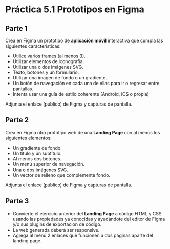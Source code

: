 # Práctica 5.1 Prototipos en Figma

## Parte 1

Crea en Figma un prototipo de **aplicación móvil** interactiva que cumpla las siguientes características:
-   Utilice varios frames (al menos 3).
-   Utilizar elementos de iconografía.
-   Utilizar una o dos imágenes SVG.
-   Texto, botones y un formulario.
-   Utilizar una imagen de fondo o un gradiente.
-   Un botón de navegación en cada una de ellas para ir o regresar entre pantallas.
-   Intenta usar una guía de estilo coherente (Android, iOS o propia)

Adjunta el enlace (público) de Figma y capturas de pantalla.

## Parte 2

Crea en Figma otro prototipo web de una **Landing Page** con al menos los siguientes elementos:
-   Un gradiente de fondo.
-   Un título y un subtítulo.
-   Al menos dos botones.
-   Un menú superior de navegación.
-   Una o dos imágenes SVG.
-   Un vector de relleno que complemente fondo.

Adjunta el enlace (público) de Figma y capturas de pantalla.

## Parte 3 

- Convierte el ejercicio anterior del **Landing Page** a código HTML y CSS usando las propiedades ya conocidas y ayudándote del editor de Figma y/o sus plugins de exportación de código. 
- La web generada deberá ser responsive.
- Agrega al menú 2 enlaces que funcionen a dos páginas aparte del landing page.
